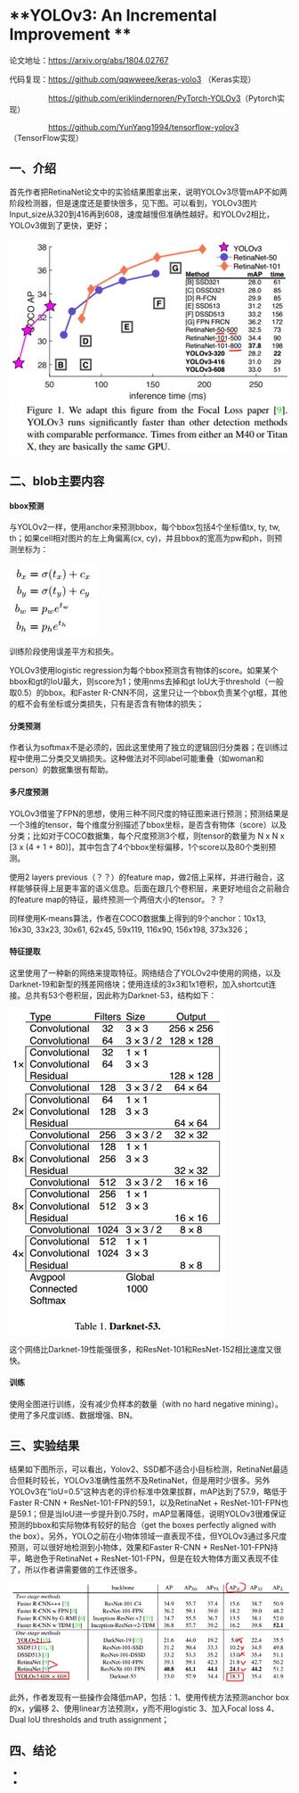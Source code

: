 # **YOLOv3: An Incremental Improvement **

论文地址：<https://arxiv.org/abs/1804.02767>

代码复现：<https://github.com/qqwweee/keras-yolo3> （Keras实现）

&emsp;&emsp;&emsp;&emsp;&emsp;<https://github.com/eriklindernoren/PyTorch-YOLOv3>（Pytorch实现）

&emsp;&emsp;&emsp;&emsp;&emsp;<https://github.com/YunYang1994/tensorflow-yolov3>  （TensorFlow实现）



## 一、介绍

首先作者把RetinaNet论文中的实验结果图拿出来，说明YOLOv3尽管mAP不如两阶段检测器，但是速度还是要快很多，见下图。可以看到，YOLOv3图片Input_size从320到416再到608，速度越慢但准确性越好。和YOLOv2相比，YOLOv3做到了更快，更好；

![这里随便写文字](https://github.com/clw5180/CV_Paper/blob/master/res/YOLOv3/1.png)



## 二、blob主要内容

#### bbox预测

与YOLOv2一样，使用anchor来预测bbox，每个bbox包括4个坐标值tx, ty, tw, th；如果cell相对图片的左上角偏离(cx, cy)，并且bbox的宽高为pw和ph，则预测坐标为：

![这里随便写文字](https://github.com/clw5180/CV_Paper/blob/master/res/YOLOv3/2.png)

训练阶段使用误差平方和损失。

YOLOv3使用logistic regression为每个bbox预测含有物体的score。如果某个bbox和gt的IoU最大，则score为1；使用nms去掉和gt IoU大于threshold（一般取0.5）的bbox。和Faster R-CNN不同，这里只让一个bbox负责某个gt框，其他的框不会有坐标或分类损失，只有是否含有物体的损失；



#### 分类预测

作者认为softmax不是必须的，因此这里使用了独立的逻辑回归分类器；在训练过程中使用二分类交叉熵损失。这种做法对不同label可能重叠（如woman和person）的数据集很有帮助。



#### 多尺度预测

YOLOv3借鉴了FPN的思想，使用三种不同尺度的特征图来进行预测；预测结果是一个3维的tensor，每个维度分别描述了bbox坐标，是否含有物体（score）以及分类；比如对于COCO数据集，每个尺度预测3个框，则tensor的数量为 N x N x [3 x (4 + 1 + 80)]，其中包含了4个bbox坐标偏移，1个score以及80个类别预测。

使用2 layers previous（？？）的feature map，做2倍上采样，并进行融合，这样能够获得上层更丰富的语义信息。后面在跟几个卷积层，来更好地组合之前融合的feature map的特征，最终预测一个两倍大小的tensor。？？

同样使用K-means算法，作者在COCO数据集上得到的9个anchor：10x13, 16x30, 33x23, 30x61, 62x45, 59x119, 116x90, 156x198, 373x326；



#### 特征提取

这里使用了一种新的网络来提取特征。网络结合了YOLOv2中使用的网络，以及Darknet-19和新型的残差网络块；使用连续的3x3和1x1卷积，加入shortcut连接。总共有53个卷积层，因此称为Darknet-53，结构如下：

![这里随便写文字](https://github.com/clw5180/CV_Paper/blob/master/res/YOLOv3/3.png)

这个网络比Darknet-19性能强很多，和ResNet-101和ResNet-152相比速度又很快。



#### 训练

使用全图进行训练，没有减少负样本的数量（with no hard negative mining）。使用了多尺度训练、数据增强、BN。



## 三、实验结果

结果如下图所示，可以看出，Yolov2、SSD都不适合小目标检测，RetinaNet最适合但耗时较长，YOLOv3准确性虽然不及RetinaNet，但是用时少很多。另外YOLOv3在“IoU=0.5”这种古老的评价标准中效果拔群，mAP达到了57.9，略低于Faster R-CNN + ResNet-101-FPN的59.1，以及RetinaNet + ResNet-101-FPN也是59.1；但是当IoU进一步提升到0.75时，mAP显著降低，说明YOLOv3很难保证预测的bbox和实际物体有较好的贴合（get the boxes perfectly aligned with the box）。另外，YOLO之前在小物体领域一直表现不佳，但YOLOv3通过多尺度预测，可以很好地检测到小物体，效果和Faster R-CNN + ResNet-101-FPN持平，略逊色于RetinaNet + ResNet-101-FPN，但是在较大物体方面又表现不佳了，所以作者讲需要做的工作还很多。

![这里随便写文字](https://github.com/clw5180/CV_Paper/blob/master/res/YOLOv3/4.png)



此外，作者发现有一些操作会降低mAP，包括：1、使用传统方法预测anchor box的x，y偏移  2、使用linear方法预测x，y而不用logistic  3、加入Focal loss  4、Dual IoU thresholds and truth assignment；



## 四、结论

* 
* 
